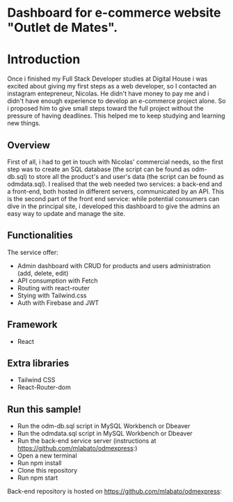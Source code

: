 # Dashboard  for e-commerce website "Outlet de Mates". 

# Introduction

Once i finished my Full Stack Developer studies at Digital House i was excited about giving my first steps as a web developer, so I contacted an instagram entepreneur, Nicolas. He didn't have money to pay me and i didn't have enough experience to develop an e-commerce project alone. So i proposed him to give small steps toward the full project without the pressure of having deadlines. This helped me to keep studying and learning new things.

## Overview
First of all, i had to get in touch with Nicolas' commercial needs, so the first step was to create an SQL database (the script can be found as odm-db.sql) to store all the product's and user's data (the script can be found as odmdata.sql).
I realised that the web needed two services: a back-end and a front-end, both hosted in different servers, communicated by an API. This is the second part of the front end service: while potential consumers can dive in the principal site, i developed this dashboard to give the admins an easy way to update and manage the site.


## Functionalities
The service offer:
- Admin dashboard with CRUD for products and users administration (add, delete, edit)
- API consumption with Fetch
- Routing with react-router
- Stying with Tailwind.css
- Auth with Firebase and JWT

## Framework
- React

## Extra libraries
- Tailwind CSS
- React-Router-dom


## Run this sample!
- Run  the odm-db.sql script in MySQL Workbench or Dbeaver
- Run the odmdata.sql script in MySQL Workbench or Dbeaver
- Run the back-end service server (instructions at https://github.com/mlabato/odmexpress:)
- Open a new terminal
- Run npm install
- Clone this repository
- Run npm start

Back-end repository is hosted on https://github.com/mlabato/odmexpress:



